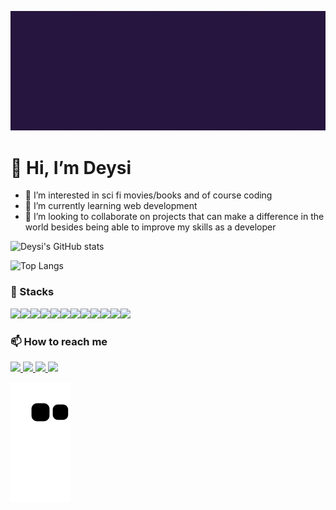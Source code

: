 ![capaGithub](capaGithub.gif)

# 👋 Hi, I’m Deysi
- 👀 I’m interested in sci fi movies/books and of course coding
- 🌱 I’m currently learning web development
- 💞️ I’m looking to collaborate on projects that can make a difference in the world besides being able to improve my skills as a developer

<div> 
  
  ![Deysi's GitHub stats](https://github-readme-stats.vercel.app/api?username=DeysiLopes&show_icons=true&theme=radical)


  ![Top Langs](https://github-readme-stats.vercel.app/api/top-langs/?username=DeysiLopes&layout=compact&theme=radical)       
</div>


### 💼 Stacks
<img src ="https://camo.githubusercontent.com/174977c27f60a8bdb18c0434360f1381ff22c92bf7402a5e8e21450d31c0305b/68747470733a2f2f696d672e736869656c64732e696f2f62616467652f2d416e67756c61722d4444303033313f7374796c653d666c61742d737175617265266c6f676f3d616e67756c6172"><img src ="https://camo.githubusercontent.com/e17e119d8c9bb34ac9710be65d35d52a7e04cc260476760305525204df5f34b0/68747470733a2f2f696d672e736869656c64732e696f2f62616467652f2d4a6176612d3030373339363f7374796c653d666c61742d737175617265266c6f676f3d6a617661"><img src ="https://camo.githubusercontent.com/dd2b3c7a38881ac6bb7a14e5720793e06ffa08365342cf67ededb41185138db3/68747470733a2f2f696d672e736869656c64732e696f2f62616467652f2d4e6f64656a732d3333393933333f7374796c653d666c61742d737175617265266c6f676f3d4e6f64652e6a73266c6f676f436f6c6f723d7768697465"><img src="https://camo.githubusercontent.com/cf1a0ef083a2372d7f66b4691d5d25bfd8c098f42871e8da90edb1f32ed187c4/68747470733a2f2f696d672e736869656c64732e696f2f62616467652f2d4a6176615363726970742d626c61636b3f7374796c653d666c61742d737175617265266c6f676f3d6a617661736372697074"><img src = "https://camo.githubusercontent.com/0c3a16a22ae058cfe38a06dc9ea16404cf006409262f547c9ccfa3ec8b30f71e/68747470733a2f2f696d672e736869656c64732e696f2f62616467652f2d48544d4c352d4533344632363f7374796c653d666c61742d737175617265266c6f676f3d68746d6c35266c6f676f436f6c6f723d7768697465"><img src ="https://camo.githubusercontent.com/2435c2a64789b8a71c701a1a593b4a6e6869789bfb0626e515dc2a6b6dffa6c5/68747470733a2f2f696d672e736869656c64732e696f2f62616467652f2d435353332d3135373242363f7374796c653d666c61742d737175617265266c6f676f3d63737333"><img src = "https://camo.githubusercontent.com/fabe0b9fc0956fc4327fb91945629b49e89722774141d1be082a23f4770e2513/68747470733a2f2f696d672e736869656c64732e696f2f62616467652f2d536173732d4343363639393f7374796c653d666c61742d737175617265266c6f676f3d73617373266c6f676f436f6c6f723d7768697465"><img src = "https://camo.githubusercontent.com/e56d586bf373ad33a4e8c7101246d54d5edc0fb52b87d309b899ce4818bd6086/68747470733a2f2f696d672e736869656c64732e696f2f62616467652f2d426f6f7473747261702d3536334437433f7374796c653d666c61742d737175617265266c6f676f3d626f6f747374726170"><img src = "https://camo.githubusercontent.com/8b76dad952a5f01b227f0fc83168009e115d7a0c5f9eca6ea918d6ae4e71b8ff/68747470733a2f2f696d672e736869656c64732e696f2f62616467652f2d547970655363726970742d3030374143433f7374796c653d666c61742d737175617265266c6f676f3d74797065736372697074"><img src="https://camo.githubusercontent.com/85dc47a56a4e73ae7b6e64b3b4416785497e74219ae179ae8faaaca10d5a78d9/68747470733a2f2f696d672e736869656c64732e696f2f62616467652f2d4769744875622d3138313731373f7374796c653d666c61742d737175617265266c6f676f3d676974687562"><img src="https://camo.githubusercontent.com/edd3031a0956c904634f9a394267a6ba61e9a0bb95c9512a1fbc0725b4014d03/68747470733a2f2f696d672e736869656c64732e696f2f62616467652f2d4769742d626c61636b3f7374796c653d666c61742d737175617265266c6f676f3d676974"><img src="https://camo.githubusercontent.com/204410115a0bb658668e7446bfc6a7eadb6a96a98d81daba65ddaaa541e95f58/68747470733a2f2f696d672e736869656c64732e696f2f62616467652f2d446f636b65722d3234393645443f7374796c653d666c61742d737175617265266c6f676f3d646f636b6572266c6f676f436f6c6f723d7768697465">

### 📫 How to reach me 
<div>
<a href="https://www.linkedin.com/in/deysilopes21" alt="linkedin" target="_blank">

<img src="https://img.shields.io/badge/LinkedIn-0077B5?style=for-the-badge&logo=linkedin&logoColor=white" target="_blank">

</a>

<a href="mailto:<deysilinconl@gmail.com>" alt="gmail" target="_blank">

<img src="https://img.shields.io/badge/Gmail-D14836?style=for-the-badge&logo=gmail&logoColor=white" target="_blank" />

</a>
  <a href="https://www.instagram.com/deysii_lps/" alt="instagram" target="_blank">

<img src="https://img.shields.io/badge/Instagram-E4405F?style=for-the-badge&logo=instagram&logoColor=white" target="_blank">

</a>

<a href="https://t.me/ladyprimm" alt="telegram" target="_blank">

<img src="https://img.shields.io/badge/Telegram-2CA5E0?style=for-the-badge&logo=telegram&logoColor=white" target="_blank"/>

</a>
</div>


![Snake animation](https://github.com/DeysiLopes/DeysiLopes/blob/output/github-contribution-grid-snake.svg)

<!---
DeysiLopes/DeysiLopes is a ✨ special ✨ repository because its `README.md` (this file) appears on your GitHub profile.
You can click the Preview link to take a look at your changes.
--->
